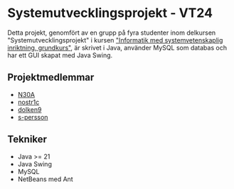 # Systemutvecklingsprojekt - VT24

Detta projekt, genomfört av en grupp på fyra studenter inom delkursen "Systemutvecklingsprojekt" i kursen ["Informatik med systemvetenskaplig inriktning, grundkurs"](https://api.oru.se/oruapi/v1/utbildningsinformation/utbildning/IK100G?typ=kurs&accept=html&revision=6.0&sprak=sv), är skrivet i Java, använder MySQL som databas och har ett GUI skapat med Java Swing.

## Projektmedlemmar

 - [N30A](https://github.com/N30A)
 - [nostr1c](https://github.com/nostr1c)
 - [dolken9](https://github.com/dolken9)
 - [s-persson](https://github.com/s-persson)

## Tekniker

- Java >= 21
- Java Swing
- MySQL
- NetBeans med Ant
